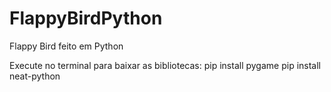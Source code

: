 # FlappyBirdPython
Flappy Bird feito em Python

Execute no terminal para baixar as bibliotecas:
pip install pygame
pip install neat-python